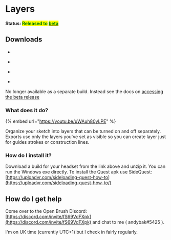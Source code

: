 # Layers

#### Status: <mark style="color:green;">Released to</mark> [<mark style="color:green;">beta</mark>](../open-brush-beta-docs.md)<mark style="color:green;"></mark>

## Downloads

* ~~~~[~~Oculus Quest~~](https://nightly.link/IxxyXR/open-brush/workflows/build/features%2Flayers/Oculus%20Quest%20Experimental.zip)~~~~
* ~~~~[~~Oculus PC VR~~](https://nightly.link/IxxyXR/open-brush/workflows/build/features%2Flayers/Windows%20Rift%20Experimental.zip) ~~(Rift, Quest via Link cable...)~~
* ~~~~[~~SteamVR~~](https://nightly.link/IxxyXR/open-brush/workflows/build/features%2Flayers/Windows%20SteamVR%20Experimental.zip) ~~(Vive, Index, Reverb...)~~
* ~~~~[~~Other Builds~~](https://nightly.link/IxxyXR/open-brush/workflows/build/features%2Flayers) ~~(Non-VR, Linux, Mac...)~~

No longer available as a separate build. Instead see the docs on [accessing the beta release](../open-brush-beta-docs.md)

### What does it do?

{% embed url="https://youtu.be/uWAuh80yLPE" %}

Organize your sketch into layers that can be turned on and off separately. Exports use only the layers you've set as visible so you can create layer just for guides strokes or construction lines.

### How do I install it?

Download a build for your headset from the link above and unzip it. You can run the Windows exe directly. To install the Quest apk use SideQuest: [https://uploadvr.com/sideloading-quest-how-to](https://uploadvr.com/sideloading-quest-how-to/)

## How do I get help

Come over to the Open Brush Discord: [https://discord.com/invite/fS69VdFXpk](https://discord.com/invite/fS69VdFXpk) and chat to me ( andybak#5425 ).

I'm on UK time (currently UTC+1) but I check in fairly regularly.
